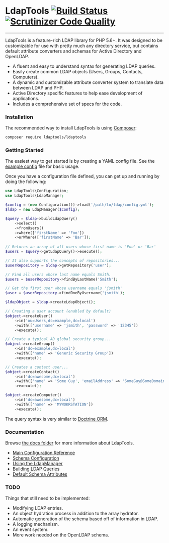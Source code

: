 # LdapTools [![Build Status](https://travis-ci.org/ldaptools/ldaptools.svg)](https://travis-ci.org/ldaptools/ldaptools) [![Scrutinizer Code Quality](https://scrutinizer-ci.com/g/ldaptools/ldaptools/badges/quality-score.png?b=master)](https://scrutinizer-ci.com/g/ldaptools/ldaptools/?branch=master)
-----------

LdapTools is a feature-rich LDAP library for PHP 5.6+. It was designed to be customizable for use with pretty much any 
directory service, but contains default attribute converters and schemas for Active Directory and OpenLDAP. 
 
 * A fluent and easy to understand syntax for generating LDAP queries.
 * Easily create common LDAP objects (Users, Groups, Contacts, Computers).
 * A dynamic and customizable attribute converter system to translate data between LDAP and PHP. 
 * Active Directory specific features to help ease development of applications.
 * Includes a comprehensive set of specs for the code.

### Installation

The recommended way to install LdapTools is using [Composer](http://getcomposer.org/download/):

```bash
composer require ldaptools/ldaptools
```

### Getting Started

The easiest way to get started is by creating a YAML config file. See the [example config](resources/config/example.yml) file for basic usage.

Once you have a configuration file defined, you can get up and running by doing the following:

```php
use LdapTools\Configuration;
use LdapTools\LdapManager;

$config = (new Configuration())->load('/path/to/ldap/config.yml');
$ldap = new LdapManager($config);

$query = $ldap->buildLdapQuery()
    ->select()
    ->fromUsers()
    ->where(['firstName' => 'Foo'])
    ->orWhere(['firstName' => 'Bar']);
    
// Returns an array of all users whose first name is 'Foo' or 'Bar'
$users = $query->getLdapQuery()->execute();

// It also supports the concepts of repositories...
$userRepository = $ldap->getRepository('user');

// Find all users whose last name equals Smith.
$users = $userRepository->findByLastName('Smith');

// Get the first user whose username equals 'jsmith'
$user = $userRepository->findOneByUsername('jsmith');

$ldapObject = $ldap->createLdapObject();

// Creating a user account (enabled by default)
$object->createUser()
    ->in('ou=Users,dc=example,dc=local')
    ->with(['username' => 'jsmith', 'password' => '12345'])
    ->execute();

// Create a typical AD global security group...
$object->createGroup()
    ->in('dc=example,dc=local')
    ->with(['name' => 'Generic Security Group'])
    ->execute();

// Creates a contact user...
$object->createContact()
    ->in('dc=awesome,dc=local')
    ->with(['name' => 'Some Guy', 'emailAddress' => 'SomeGuy@SomeDomain.com'])
    ->execute();

$object->createComputer()
    ->in('dc=awesome,dc=local')
    ->with(['name' => 'MYWOKRSTATION'])
    ->execute();
```

The query syntax is very similar to [Doctrine ORM](http://www.doctrine-project.org).

### Documentation

Browse [the docs folder](/docs/en) for more information about LdapTools.

* [Main Configuration Reference](/docs/en/reference/main-configuration.md)
* [Schema Configuration](/docs/en/reference/schema-configuration.md)
* [Using the LdapManager](/docs/en/tutorials/using-the-ldap-manager.md)
* [Building LDAP Queries](/docs/en/tutorials/building-ldap-queries.md)
* [Default Schema Attributes](/docs/en/reference/default-schema-attributes.md)

### TODO

Things that still need to be implemented:

* Modifying LDAP entries.
* An object hydration process in addition to the array hydrator.
* Automatic generation of the schema based off of information in LDAP.
* A logging mechanism.
* An event system.
* More work needed on the OpenLDAP schema.
